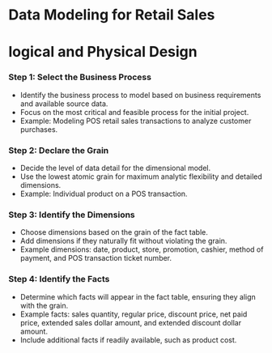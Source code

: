 # Data Modeling for Retail Sales 
# logical and Physical Design

### Step 1: Select the Business Process
- Identify the business process to model based on business requirements and available source data.
- Focus on the most critical and feasible process for the initial project.
- Example: Modeling POS retail sales transactions to analyze customer purchases.

### Step 2: Declare the Grain
- Decide the level of data detail for the dimensional model.
- Use the lowest atomic grain for maximum analytic flexibility and detailed dimensions.
- Example: Individual product on a POS transaction.

### Step 3: Identify the Dimensions
- Choose dimensions based on the grain of the fact table.
- Add dimensions if they naturally fit without violating the grain.
- Example dimensions: date, product, store, promotion, cashier, method of payment, and POS transaction ticket number.

### Step 4: Identify the Facts
- Determine which facts will appear in the fact table, ensuring they align with the grain.
- Example facts: sales quantity, regular price, discount price, net paid price, extended sales dollar amount, and extended discount dollar amount.
- Include additional facts if readily available, such as product cost.